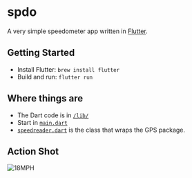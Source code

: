 # spdo

A very simple speedometer app written in [Flutter](https://flutter.dev).

## Getting Started

 * Install Flutter: `brew install flutter`
 * Build and run: `flutter run`

## Where things are
 * The Dart code is in [`/lib/`](lib/)
 * Start in [`main.dart`](lib/main.dart)
 * [`speedreader.dart`](lib/speedreader.dart) is the class that wraps the GPS package.

## Action Shot
![18MPH](https://user-images.githubusercontent.com/578572/120377563-24b9a900-c2d2-11eb-92d1-16d79ef02c0d.PNG)
